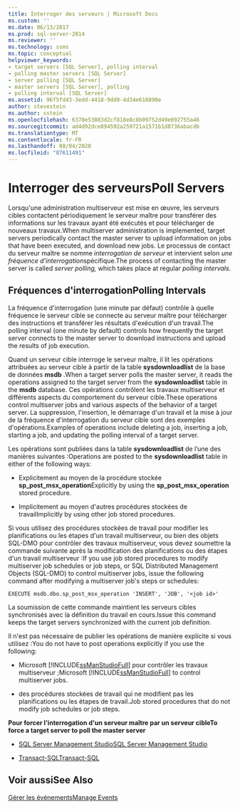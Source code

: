 ```yaml
---
title: Interroger des serveurs | Microsoft Docs
ms.custom: ''
ms.date: 06/13/2017
ms.prod: sql-server-2014
ms.reviewer: ''
ms.technology: ssms
ms.topic: conceptual
helpviewer_keywords:
- target servers [SQL Server], polling interval
- polling master servers [SQL Server]
- server polling [SQL Server]
- master servers [SQL Server], polling
- polling interval [SQL Server]
ms.assetid: 96f5fd43-3edd-4418-9dd0-4d34e618890e
author: stevestein
ms.author: sstein
ms.openlocfilehash: 6370e53083d2cf818e8c8b09752d49e092755a46
ms.sourcegitcommit: ad4d92dce894592a259721a1571b1d8736abacdb
ms.translationtype: MT
ms.contentlocale: fr-FR
ms.lasthandoff: 08/04/2020
ms.locfileid: "87611491"
---
```

# <a name="poll-servers"></a><span data-ttu-id="cf607-102">Interroger des serveurs</span><span class="sxs-lookup"><span data-stu-id="cf607-102">Poll Servers</span></span>
  <span data-ttu-id="cf607-103">Lorsqu'une administration multiserveur est mise en œuvre, les serveurs cibles contactent périodiquement le serveur maître pour transférer des informations sur les travaux ayant été exécutés et pour télécharger de nouveaux travaux.</span><span class="sxs-lookup"><span data-stu-id="cf607-103">When multiserver administration is implemented, target servers periodically contact the master server to upload information on jobs that have been executed, and download new jobs.</span></span> <span data-ttu-id="cf607-104">Le processus de contact du serveur maître se nomme *interrogation de serveur* et intervient selon *une fréquence d’interrogation*spécifique.</span><span class="sxs-lookup"><span data-stu-id="cf607-104">The process of contacting the master server is called *server polling,* which takes place at regular *polling intervals.*</span></span>  
  
## <a name="polling-intervals"></a><span data-ttu-id="cf607-105">Fréquences d'interrogation</span><span class="sxs-lookup"><span data-stu-id="cf607-105">Polling Intervals</span></span>  
 <span data-ttu-id="cf607-106">La fréquence d'interrogation (une minute par défaut) contrôle à quelle fréquence le serveur cible se connecte au serveur maître pour télécharger des instructions et transférer les résultats d'exécution d'un travail.</span><span class="sxs-lookup"><span data-stu-id="cf607-106">The polling interval (one minute by default) controls how frequently the target server connects to the master server to download instructions and upload the results of job execution.</span></span>  
  
 <span data-ttu-id="cf607-107">Quand un serveur cible interroge le serveur maître, il lit les opérations attribuées au serveur cible à partir de la table **sysdownloadlist** de la base de données **msdb** .</span><span class="sxs-lookup"><span data-stu-id="cf607-107">When a target server polls the master server, it reads the operations assigned to the target server from the **sysdownloadlist** table in the **msdb** database.</span></span> <span data-ttu-id="cf607-108">Ces opérations contrôlent les travaux multiserveur et différents aspects du comportement du serveur cible.</span><span class="sxs-lookup"><span data-stu-id="cf607-108">These operations control multiserver jobs and various aspects of the behavior of a target server.</span></span> <span data-ttu-id="cf607-109">La suppression, l'insertion, le démarrage d'un travail et la mise à jour de la fréquence d'interrogation du serveur cible sont des exemples d'opérations.</span><span class="sxs-lookup"><span data-stu-id="cf607-109">Examples of operations include deleting a job, inserting a job, starting a job, and updating the polling interval of a target server.</span></span>  
  
 <span data-ttu-id="cf607-110">Les opérations sont publiées dans la table **sysdownloadlist** de l’une des manières suivantes :</span><span class="sxs-lookup"><span data-stu-id="cf607-110">Operations are posted to the **sysdownloadlist** table in either of the following ways:</span></span>  
  
-   <span data-ttu-id="cf607-111">Explicitement au moyen de la procédure stockée **sp_post_msx_operation**</span><span class="sxs-lookup"><span data-stu-id="cf607-111">Explicitly by using the **sp_post_msx_operation** stored procedure.</span></span>  
  
-   <span data-ttu-id="cf607-112">Implicitement au moyen d'autres procédures stockées de travail</span><span class="sxs-lookup"><span data-stu-id="cf607-112">Implicitly by using other job stored procedures.</span></span>  
  
 <span data-ttu-id="cf607-113">Si vous utilisez des procédures stockées de travail pour modifier les planifications ou les étapes d'un travail multiserveur, ou bien des objets SQL-DMO pour contrôler des travaux multiserveur, vous devez soumettre la commande suivante après la modification des planifications ou des étapes d'un travail multiserveur :</span><span class="sxs-lookup"><span data-stu-id="cf607-113">If you use job stored procedures to modify multiserver job schedules or job steps, or SQL Distributed Management Objects (SQL-DMO) to control multiserver jobs, issue the following command after modifying a multiserver job's steps or schedules:</span></span>  
  
```  
EXECUTE msdb.dbo.sp_post_msx_operation 'INSERT', 'JOB', '<job id>'  
```  
  
 <span data-ttu-id="cf607-114">La soumission de cette commande maintient les serveurs cibles synchronisés avec la définition du travail en cours.</span><span class="sxs-lookup"><span data-stu-id="cf607-114">Issue this command keeps the target servers synchronized with the current job definition.</span></span>  
  
 <span data-ttu-id="cf607-115">Il n'est pas nécessaire de publier les opérations de manière explicite si vous utilisez :</span><span class="sxs-lookup"><span data-stu-id="cf607-115">You do not have to post operations explicitly if you use the following:</span></span>  
  
-   <span data-ttu-id="cf607-116">Microsoft [!INCLUDE[ssManStudioFull](../../includes/ssmanstudiofull-md.md)] pour contrôler les travaux multiserveur ;</span><span class="sxs-lookup"><span data-stu-id="cf607-116">Microsoft [!INCLUDE[ssManStudioFull](../../includes/ssmanstudiofull-md.md)] to control multiserver jobs.</span></span>  
  
-   <span data-ttu-id="cf607-117">des procédures stockées de travail qui ne modifient pas les planifications ou les étapes de travail.</span><span class="sxs-lookup"><span data-stu-id="cf607-117">Job stored procedures that do not modify job schedules or job steps.</span></span>  
  
 <span data-ttu-id="cf607-118">**Pour forcer l'interrogation d'un serveur maître par un serveur cible**</span><span class="sxs-lookup"><span data-stu-id="cf607-118">**To force a target server to poll the master server**</span></span>  
  
-   [<span data-ttu-id="cf607-119">SQL Server Management Studio</span><span class="sxs-lookup"><span data-stu-id="cf607-119">SQL Server Management Studio</span></span>](force-a-target-server-to-poll-the-master-server.md)  
  
-   [<span data-ttu-id="cf607-120">Transact-SQL</span><span class="sxs-lookup"><span data-stu-id="cf607-120">Transact-SQL</span></span>](/sql/relational-databases/system-stored-procedures/sp-post-msx-operation-transact-sql)  
  
## <a name="see-also"></a><span data-ttu-id="cf607-121">Voir aussi</span><span class="sxs-lookup"><span data-stu-id="cf607-121">See Also</span></span>  
 [<span data-ttu-id="cf607-122">Gérer les événements</span><span class="sxs-lookup"><span data-stu-id="cf607-122">Manage Events</span></span>](manage-events.md)  
  
  
